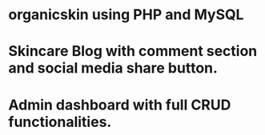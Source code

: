 # organicskin using PHP and MySQL
# Skincare Blog with comment section and social media share button.
# Admin dashboard with full CRUD functionalities.
